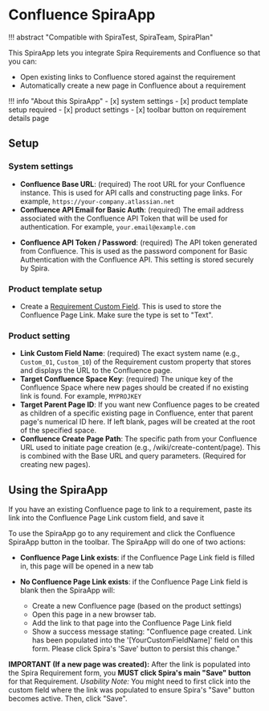 # Confluence SpiraApp
!!! abstract "Compatible with SpiraTest, SpiraTeam, SpiraPlan"

This SpiraApp lets you integrate Spira Requirements and Confluence so that you can:

- Open existing links to Confluence stored against the requirement
- Automatically create a new page in Confluence about a requirement


!!! info "About this SpiraApp"
    - [x] system settings
    - [x] product template setup required
    - [x] product settings
    - [x] toolbar button on requirement details page

## Setup
### System settings
- **Confluence Base URL**: (required) The root URL for your Confluence instance. This is used for API calls and constructing page links. For example, `https://your-company.atlassian.net`
- **Confluence API Email for Basic Auth**: (required) The email address associated with the Confluence API Token that will be used for authentication. For example, `your.email@example.com`
* **Confluence API Token / Password**: (required) The API token generated from Confluence. This is used as the password component for Basic Authentication with the Confluence API. This setting is stored securely by Spira. 

### Product template setup
- Create a [Requirement Custom Field](../Spira-Administration-Guide/Template-Custom-Properties.md). This is used to store the Confluence Page Link. Make sure the type is set to "Text".

### Product setting
- **Link Custom Field Name**: (required) The exact system name (e.g., `Custom_01`, `Custom_10`) of the Requirement custom property that stores and displays the URL to the Confluence page.
- **Target Confluence Space Key**: (required) The unique key of the Confluence Space where new pages should be created if no existing link is found. For example, `MYPROJKEY`
- **Target Parent Page ID**: If you want new Confluence pages to be created as children of a specific existing page in Confluence, enter that parent page's numerical ID here. If left blank, pages will be created at the root of the specified space.
- **Confluence Create Page Path**: The specific path from your Confluence URL used to initiate page creation (e.g., /wiki/create-content/page). This is combined with the Base URL and query parameters. (Required for creating new pages).

## Using the SpiraApp
If you have an existing Confluence page to link to a requirement, paste its link into the Confluence Page Link custom field, and save it

To use the SpiraApp go to any requirement and click the Confluence SpiraApp button in the toolbar. The SpiraApp will do one of two actions:

* **Confluence Page Link exists**: if the Confluence Page Link field is filled in, this page will be opened in a new tab
* **No Confluence Page Link exists**: if the Confluence Page Link field is blank then the SpiraApp will:

    - Create a new Confluence page (based on the product settings)
    - Open this page in a new browser tab.
    - Add the link to that page into the Confluence Page Link field
    - Show a success message stating: "Confluence page created. Link has been populated into the '[YourCustomFieldName]' field on this form. Please click Spira's 'Save' button to persist this change."

**IMPORTANT (If a new page was created):** After the link is populated into the Spira Requirement form, you **MUST click Spira's main "Save" button** for that Requirement. *Usability Note:* You might need to first click into the custom field where the link was populated to ensure Spira's "Save" button becomes active. Then, click "Save".